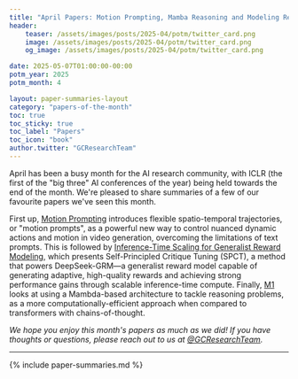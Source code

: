 ```yaml
---
title: "April Papers: Motion Prompting, Mamba Reasoning and Modeling Rewards"
header:
    teaser: /assets/images/posts/2025-04/potm/twitter_card.png
    image: /assets/images/posts/2025-04/potm/twitter_card.png
    og_image: /assets/images/posts/2025-04/potm/twitter_card.png

date: 2025-05-07T01:00:00-00:00
potm_year: 2025
potm_month: 4

layout: paper-summaries-layout
category: "papers-of-the-month"
toc: true
toc_sticky: true
toc_label: "Papers"
toc_icon: "book"
author.twitter: "GCResearchTeam"
---
```


April has been a busy month for the AI research community, with ICLR (the first of the "big three" AI conferences of the year)
being held towards the end of the month. We're pleased to share summaries of a few of our favourite papers we've seen this month.

First up, [Motion Prompting](#motion-prompting-controlling-video-generation-with-motion-trajectories) introduces flexible spatio-temporal trajectories, or "motion prompts", as a powerful new way to
control nuanced dynamic actions and motion in video generation, overcoming the limitations of text prompts.
This is followed by [Inference-Time Scaling for Generalist Reward Modeling](#inference-time-scaling-for-generalist-reward-modeling), which presents Self-Principled Critique Tuning (SPCT),
a method that powers DeepSeek-GRM—a generalist reward model capable of generating adaptive, high-quality rewards and achieving
strong performance gains through scalable inference-time compute.
Finally, [M1](#m1-towards-scalable-test-time-compute-with-mamba-reasoning-models) looks at using a Mambda-based architecture to tackle reasoning problems, as a more computationally-efficient approach
when compared to transformers with chains-of-thought.


*We hope you enjoy this month's papers as much as we did! If you have thoughts or questions, please reach out to us at [@GCResearchTeam](https://x.com/GCResearchTeam).*

---

{% include paper-summaries.md %}